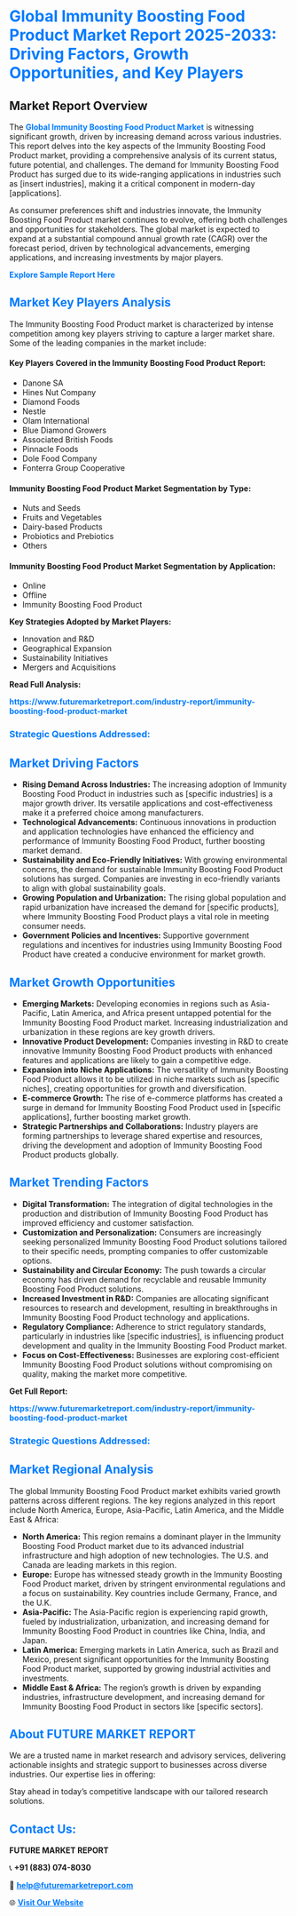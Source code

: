 <h1 style="color: #007BFF;">Global Immunity Boosting Food Product Market Report 2025-2033: Driving Factors, Growth Opportunities, and Key Players</h1>

<section id="overview">
<h2>Market Report Overview</h2>
<p>The <a href="https://www.futuremarketreport.com/industry-report/immunity-boosting-food-product-market" style="color: #007BFF; text-decoration: none;"><strong>Global Immunity Boosting Food Product Market</strong></a> is witnessing significant growth, driven by increasing demand across various industries. This report delves into the key aspects of the Immunity Boosting Food Product market, providing a comprehensive analysis of its current status, future potential, and challenges. The demand for Immunity Boosting Food Product has surged due to its wide-ranging applications in industries such as [insert industries], making it a critical component in modern-day [applications].</p>
<p>As consumer preferences shift and industries innovate, the Immunity Boosting Food Product market continues to evolve, offering both challenges and opportunities for stakeholders. The global market is expected to expand at a substantial compound annual growth rate (CAGR) over the forecast period, driven by technological advancements, emerging applications, and increasing investments by major players.</p>
</section>

<section id="overview">
<p><a href="https://www.futuremarketreport.com/request-sample/reportId=111519" style="color: #007BFF; text-decoration: none;"><strong>Explore Sample Report Here</strong></a></p>
</section>

<section id="key-players">
<h2 style="color: #007BFF;">Market Key Players Analysis</h2>
<p>The Immunity Boosting Food Product market is characterized by intense competition among key players striving to capture a larger market share. Some of the leading companies in the market include:</p>
<h4>Key Players Covered in the Immunity Boosting Food Product Report:</h4>
<ul><li>Danone SA</li><li>Hines Nut Company</li><li>Diamond Foods</li><li>Nestle</li><li>Olam International</li><li>Blue Diamond Growers</li><li>Associated British Foods</li><li>Pinnacle Foods</li><li>Dole Food Company</li><li>Fonterra Group Cooperative</li></ul>
<h4>Immunity Boosting Food Product Market Segmentation by Type:</h4>
<ul><li>Nuts and Seeds</li><li>Fruits and Vegetables</li><li>Dairy-based Products</li><li>Probiotics and Prebiotics</li><li>Others</li></ul>

<h4>Immunity Boosting Food Product Market Segmentation by Application:</h4>
<ul><li>Online</li><li>Offline</li><li>Immunity Boosting Food Product</li></ul>
<p><strong>Key Strategies Adopted by Market Players:</strong></p>
<ul>
<li>Innovation and R&D</li>
<li>Geographical Expansion</li>
<li>Sustainability Initiatives</li>
<li>Mergers and Acquisitions</li>
</ul>
</section>

<section>
<p><strong>Read Full Analysis: </strong></p><a href="https://www.futuremarketreport.com/industry-report/immunity-boosting-food-product-market" style="color: #007BFF; text-decoration: none;"><strong>https://www.futuremarketreport.com/industry-report/immunity-boosting-food-product-market</strong></a>
<h3 style="color: #007BFF;">Strategic Questions Addressed:</h3>
</section>

<section id="driving-factors">
<h2 style="color: #007BFF;">Market Driving Factors</h2>
<ul>
<li><strong>Rising Demand Across Industries:</strong> The increasing adoption of Immunity Boosting Food Product in industries such as [specific industries] is a major growth driver. Its versatile applications and cost-effectiveness make it a preferred choice among manufacturers.</li>
<li><strong>Technological Advancements:</strong> Continuous innovations in production and application technologies have enhanced the efficiency and performance of Immunity Boosting Food Product, further boosting market demand.</li>
<li><strong>Sustainability and Eco-Friendly Initiatives:</strong> With growing environmental concerns, the demand for sustainable Immunity Boosting Food Product solutions has surged. Companies are investing in eco-friendly variants to align with global sustainability goals.</li>
<li><strong>Growing Population and Urbanization:</strong> The rising global population and rapid urbanization have increased the demand for [specific products], where Immunity Boosting Food Product plays a vital role in meeting consumer needs.</li>
<li><strong>Government Policies and Incentives:</strong> Supportive government regulations and incentives for industries using Immunity Boosting Food Product have created a conducive environment for market growth.</li>
</ul>
</section>

<section id="growth-opportunities">
<h2 style="color: #007BFF;">Market Growth Opportunities</h2>
<ul>
<li><strong>Emerging Markets:</strong> Developing economies in regions such as Asia-Pacific, Latin America, and Africa present untapped potential for the Immunity Boosting Food Product market. Increasing industrialization and urbanization in these regions are key growth drivers.</li>
<li><strong>Innovative Product Development:</strong> Companies investing in R&D to create innovative Immunity Boosting Food Product products with enhanced features and applications are likely to gain a competitive edge.</li>
<li><strong>Expansion into Niche Applications:</strong> The versatility of Immunity Boosting Food Product allows it to be utilized in niche markets such as [specific niches], creating opportunities for growth and diversification.</li>
<li><strong>E-commerce Growth:</strong> The rise of e-commerce platforms has created a surge in demand for Immunity Boosting Food Product used in [specific applications], further boosting market growth.</li>
<li><strong>Strategic Partnerships and Collaborations:</strong> Industry players are forming partnerships to leverage shared expertise and resources, driving the development and adoption of Immunity Boosting Food Product products globally.</li>
</ul>
</section>

<section id="trending-factors">
<h2 style="color: #007BFF;">Market Trending Factors</h2>
<ul>
<li><strong>Digital Transformation:</strong> The integration of digital technologies in the production and distribution of Immunity Boosting Food Product has improved efficiency and customer satisfaction.</li>
<li><strong>Customization and Personalization:</strong> Consumers are increasingly seeking personalized Immunity Boosting Food Product solutions tailored to their specific needs, prompting companies to offer customizable options.</li>
<li><strong>Sustainability and Circular Economy:</strong> The push towards a circular economy has driven demand for recyclable and reusable Immunity Boosting Food Product solutions.</li>
<li><strong>Increased Investment in R&D:</strong> Companies are allocating significant resources to research and development, resulting in breakthroughs in Immunity Boosting Food Product technology and applications.</li>
<li><strong>Regulatory Compliance:</strong> Adherence to strict regulatory standards, particularly in industries like [specific industries], is influencing product development and quality in the Immunity Boosting Food Product market.</li>
<li><strong>Focus on Cost-Effectiveness:</strong> Businesses are exploring cost-efficient Immunity Boosting Food Product solutions without compromising on quality, making the market more competitive.</li>
</ul>
</section>

<section>
<p><strong>Get Full Report: </strong></p><a href="https://www.futuremarketreport.com/industry-report/immunity-boosting-food-product-market" style="color: #007BFF; text-decoration: none;"><strong>https://www.futuremarketreport.com/industry-report/immunity-boosting-food-product-market</strong></a>
<h3 style="color: #007BFF;">Strategic Questions Addressed:</h3>
</section>


<section id="regional-analysis">
<h2 style="color: #007BFF;">Market Regional Analysis</h2>
<p>The global Immunity Boosting Food Product market exhibits varied growth patterns across different regions. The key regions analyzed in this report include North America, Europe, Asia-Pacific, Latin America, and the Middle East & Africa:</p>
<ul>
<li><strong>North America:</strong> This region remains a dominant player in the Immunity Boosting Food Product market due to its advanced industrial infrastructure and high adoption of new technologies. The U.S. and Canada are leading markets in this region.</li>
<li><strong>Europe:</strong> Europe has witnessed steady growth in the Immunity Boosting Food Product market, driven by stringent environmental regulations and a focus on sustainability. Key countries include Germany, France, and the U.K.</li>
<li><strong>Asia-Pacific:</strong> The Asia-Pacific region is experiencing rapid growth, fueled by industrialization, urbanization, and increasing demand for Immunity Boosting Food Product in countries like China, India, and Japan.</li>
<li><strong>Latin America:</strong> Emerging markets in Latin America, such as Brazil and Mexico, present significant opportunities for the Immunity Boosting Food Product market, supported by growing industrial activities and investments.</li>
<li><strong>Middle East & Africa:</strong> The region’s growth is driven by expanding industries, infrastructure development, and increasing demand for Immunity Boosting Food Product in sectors like [specific sectors].</li>
</ul>
</section>

<footer>
<h2 style="color: #007BFF;">About FUTURE MARKET REPORT</h2>
<p>We are a trusted name in market research and advisory services, delivering actionable insights and strategic support to businesses across diverse industries. Our expertise lies in offering:</p>

<p>Stay ahead in today’s competitive landscape with our tailored research solutions.</p>

<h2 style="color: #007BFF;">Contact Us:</h2>
<p><strong>FUTURE MARKET REPORT</strong></p>
<p>📞 <strong>+91 (883) 074-8030</strong></p>
<p>📧 <strong><a href="mailto:help@futuremarketreport.com" style="color: #007BFF;">help@futuremarketreport.com</a></strong></p>
<p>🌐 <strong><a href="https://www.futuremarketreport.com/" style="color: #007BFF;">Visit Our Website</a></strong></p>
</footer>